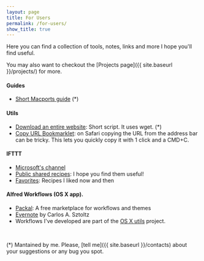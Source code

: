 ```yaml
---
layout: page
title: For Users
permalink: /for-users/
show_title: true
---
```


Here you can find a collection of tools, notes, links and more I hope you'll find useful.

You may also want to checkout the [Projects page]({{ site.baseurl }}/projects/) for more.

#### Guides

- [Short Macports guide](https://www.evernote.com/l/AENoTAGBFR5Es5YT7y-wdlkXitg40gvEQD8) (*)

#### Utils

- [Download an entire website](https://gist.github.com/pirafrank/181360a3754abe79a5c8): Short script. It uses wget. (*)
- [Copy URL Bookmarklet](https://gist.github.com/pirafrank/5a4f6f56f3cf931ddf6b): on Safari copying the URL from the address bar can be tricky. This lets you quickly copy it with 1 click and a CMD+C.

#### IFTTT

- [Microsoft's channel](https://ifttt.com/p/microsoft/shared)
- [Public shared recipes](https://ifttt.com/myrecipes/shared): I hope you find them useful!
- [Favorites](https://ifttt.com/p/pirafrank/favorites): Recipes I liked now and then

#### Alfred Workflows (OS X app).

- [Packal](http://www.packal.org): A free marketplace for workflows and themes
- [Evernote](http://www.alfredforum.com/topic/840-evernote-791-search-create-append-text-preview-reminders-and-more-all-within-alfred) by Carlos A. Sztoltz
- Workflows I've developed are part of the [OS X utils](https://github.com/pirafrank/OSX_utils) project.

<br>

(*) Mantained by me. Please, [tell me]({{ site.baseurl }}/contacts) about your suggestions or any bug you spot.
